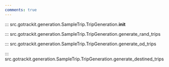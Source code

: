 ```yaml
---
comments: true
---
```



<a id="init"></a>
::: src.gotrackit.generation.SampleTrip.TripGeneration.__init__

<a id="generate_rand_trips"></a>
::: src.gotrackit.generation.SampleTrip.TripGeneration.generate_rand_trips


<a id="generate_od_trips"></a>
::: src.gotrackit.generation.SampleTrip.TripGeneration.generate_od_trips


<a id="generate_destined_trips"></a>
::: src.gotrackit.generation.SampleTrip.TripGeneration.generate_destined_trips
